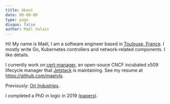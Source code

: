 ```yaml
---
title: About
date: 00-00-00
type: page
disqus: false
author: Maël Valais
---
```


Hi! My name is Maël, I am a software engineer based in [Toulouse,
France](https://www.google.com/maps/place/Toulouse/@46.6763781,0.1867932,5.46z/data=!4m5!3m4!1s0x12aebb6fec7552ff:0x406f69c2f411030!8m2!3d43.604652!4d1.444209). I mostly write Go, Kubernetes controllers and network-related components. I
like details.

I currently work on
[cert-manager](https://github.com/jetstack/cert-manager), an open-souce
CNCF incubated x509 lifecycle manager that
[Jetstack](https://www.jetstack.io/) is maintaining. See my resume at
<https://github.com/maelvls>.

Previously: [Ori Industries](https://www.ori.co/).

I completed a PhD in logic in 2019
([papers](https://scholar.google.com/citations?user=0BrmuaAAAAAJ&hl=en&oi=ao)).
